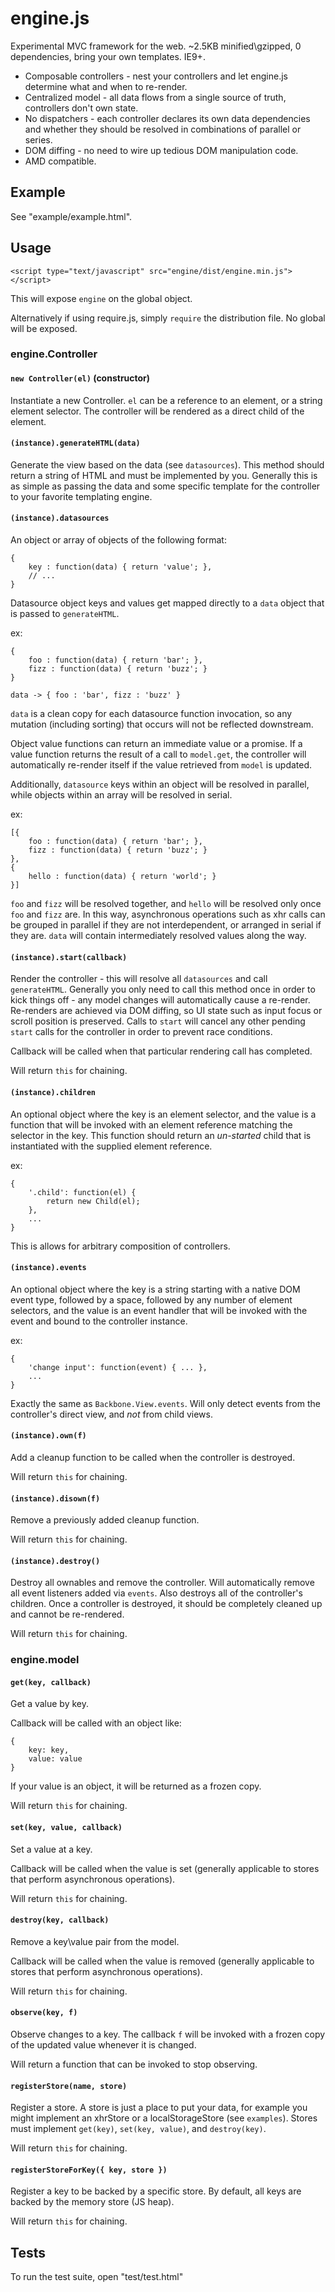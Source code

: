 # engine.js
Experimental MVC framework for the web.  ~2.5KB minified\gzipped, 0 dependencies, bring your own templates.  IE9+.

* Composable controllers - nest your controllers and let engine.js determine what and when to re-render.
* Centralized model - all data flows from a single source of truth, controllers don't own state.
* No dispatchers - each controller declares its own data dependencies and whether they should be resolved in combinations of parallel or series.
* DOM diffing - no need to wire up tedious DOM manipulation code.
* AMD compatible.

## Example

See "example/example.html".

## Usage

`<script type="text/javascript" src="engine/dist/engine.min.js"></script>`

This will expose `engine` on the global object.

Alternatively if using require.js, simply `require` the distribution file.  No global will be exposed.

### engine.Controller

#### `new Controller(el)` (constructor)

Instantiate a new Controller.  `el` can be a reference to an element, or a string element selector.  The controller will be rendered as a direct child of the element.

#### `(instance).generateHTML(data)`

Generate the view based on the data (see `datasources`).  This method should return a string of HTML and must be implemented by you.  Generally this is as simple as passing the data and some specific template for the controller to your favorite templating engine.

#### `(instance).datasources`

An object or array of objects of the following format:

```
{
    key : function(data) { return 'value'; },
    // ...
}
```

Datasource object keys and values get mapped directly to a `data` object that is passed to `generateHTML`.

ex:
```
{
    foo : function(data) { return 'bar'; },
    fizz : function(data) { return 'buzz'; }
}

data -> { foo : 'bar', fizz : 'buzz' }
```

`data` is a clean copy for each datasource function invocation, so any mutation (including sorting) that occurs will not be reflected downstream.

Object value functions can return an immediate value or a promise.  If a value function returns the result of a call to `model.get`, the controller will automatically re-render itself if the value retrieved from `model` is updated.

Additionally, `datasource` keys within an object will be resolved in parallel, while objects within an array will be resolved in serial.

ex:
```
[{
    foo : function(data) { return 'bar'; },
    fizz : function(data) { return 'buzz'; }
},
{
    hello : function(data) { return 'world'; }
}]
```

`foo` and `fizz` will be resolved together, and `hello` will be resolved only once `foo` and `fizz` are.  In this way, asynchronous operations such as xhr calls can be grouped in parallel if they are not interdependent, or arranged in serial if they are.  `data` will contain intermediately resolved values along the way.

#### `(instance).start(callback)`

Render the controller - this will resolve all `datasources` and call `generateHTML`.  Generally you only need to call this method once in order to kick things off - any model changes will automatically cause a re-render.  Re-renders are achieved via DOM diffing, so UI state such as input focus or scroll position is preserved.  Calls to `start` will cancel any other pending `start` calls for the controller in order to prevent race conditions.

Callback will be called when that particular rendering call has completed.

Will return `this` for chaining.

#### `(instance).children`

An optional object where the key is an element selector, and the value is a function that will be invoked with an element reference matching the selector in the key.  This function should return an *un-started* child that is instantiated with the supplied element reference.

ex:
```
{
    '.child': function(el) {
        return new Child(el);
    },
    ...
}
```

This is allows for arbitrary composition of controllers.

#### `(instance).events`

An optional object where the key is a string starting with a native DOM event type, followed by a space, followed by any number of element selectors, and the value is an event handler that will be invoked with the event and bound to the controller instance.

ex:
```
{
    'change input': function(event) { ... },
    ...
}
```

Exactly the same as `Backbone.View.events`.  Will only detect events from the controller's direct view, and *not* from child views.

#### `(instance).own(f)`

Add a cleanup function to be called when the controller is destroyed.

Will return `this` for chaining.

#### `(instance).disown(f)`

Remove a previously added cleanup function.

Will return `this` for chaining.

#### `(instance).destroy()`

Destroy all ownables and remove the controller.  Will automatically remove all event listeners added via `events`.  Also destroys all of the controller's children.  Once a controller is destroyed, it should be completely cleaned up and cannot be re-rendered.

Will return `this` for chaining.

### engine.model

#### `get(key, callback)`

Get a value by key.

Callback will be called with an object like:

```
{
    key: key,
    value: value
}
```

If your value is an object, it will be returned as a frozen copy.

Will return `this` for chaining.

#### `set(key, value, callback)`

Set a value at a key.

Callback will be called when the value is set (generally applicable to stores that perform asynchronous operations).

Will return `this` for chaining.

#### `destroy(key, callback)`

Remove a key\value pair from the model.

Callback will be called when the value is removed (generally applicable to stores that perform asynchronous operations).

Will return `this` for chaining.

#### `observe(key, f)`

Observe changes to a key.  The callback `f` will be invoked with a frozen copy of the updated value whenever it is changed.

Will return a function that can be invoked to stop observing.

#### `registerStore(name, store)`

Register a store.  A store is just a place to put your data, for example you might implement an xhrStore or a localStorageStore (see `examples`).  Stores must implement `get(key)`, `set(key, value)`, and `destroy(key)`.

Will return `this` for chaining.

#### `registerStoreForKey({ key, store })`

Register a key to be backed by a specific store.  By default, all keys are backed by the memory store (JS heap).

Will return `this` for chaining.

## Tests

To run the test suite, open "test/test.html"
